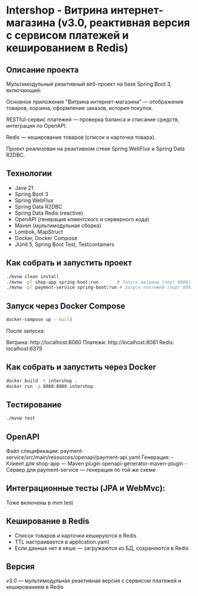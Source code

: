 # Intershop - Витрина интернет-магазина (v3.0, реактивная версия с сервисом платежей и кешированием в Redis)

## Описание проекта

Мультимодульный реактивный веб-проект на базе Spring Boot 3, включающий:

Основное приложение "Витрина интернет-магазина" — отображение товаров, корзина, оформление заказов, история покупок.

RESTful-сервис платежей — проверка баланса и списание средств, интеграция по OpenAPI.

Redis — кеширование товаров (список и карточка товара).

Проект реализован на реактивном стеке Spring WebFlux и Spring Data R2DBC.

## Технологии
- Java 21
- Spring Boot 3
- Spring WebFlux
- Spring Data R2DBC
- Spring Data Redis (reactive)
- OpenAPI (генерация клиентского и серверного кода)
- Maven (мультимодульная сборка)
- Lombok, MapStruct
- Docker, Docker Compose
- JUnit 5, Spring Boot Test, Testcontainers

## Как собрать и запустить проект

```bash
./mvnw clean install
./mvnw -pl shop-app spring-boot:run       # Запуск витрины (порт 8080)
./mvnw -pl payment-service spring-boot:run # Запуск платежей (порт 8081)
```

## Запуск через Docker Compose

```bash
docker-compose up --build
```

После запуска:

Витрина: http://localhost:8080
Платежи: http://localhost:8081
Redis: localhost:6379

## Как собрать и запустить через Docker
```bash
docker build -t intershop .
docker run -p 8080:8080 intershop
```

## Тестирование

```bash
./mvnw test
```

## OpenAPI
Файл спецификации: payment-service/src/main/resources/openapi/payment-api.yaml
Генерация:
    - Клиент для shop-app — Maven plugin openapi-generator-maven-plugin
    - Сервер для payment-service — генерация по той же схеме


## Интеграционные тесты (JPA и WebMvc):
Тоже включены в mvn test

## Кеширование в Redis
- Список товаров и карточки кешируются в Redis
- TTL настраивается в application.yaml
- Если данных нет в кеше — загружаются из БД, сохраняются в Redis

## Версия
v3.0 — мультимодульная реактивная версия с сервисом платежей и кешированием в Redis